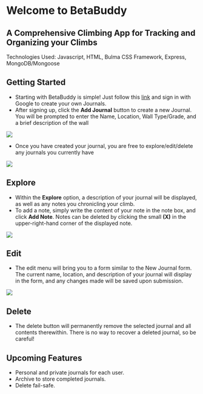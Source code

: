 # Welcome to BetaBuddy

## A Comprehensive Climbing App for Tracking and Organizing your Climbs

Technologies Used: Javascript, HTML, Bulma CSS Framework, Express, MongoDB/Mongoose

## Getting Started
* Starting with BetaBuddy is simple! Just follow this [link](https://www.beta-buddy.herokuapp.com) and sign in with Google to create your own Journals.
* After signing up, click the **Add Journal** button to create a new Journal. You will be prompted to enter the Name, Location, Wall Type/Grade, and a brief description of the wall

![](https://i.imgur.com/aFg1MhJ.png)

* Once you have created your journal, you are free to explore/edit/delete any journals you currently have

![](https://i.imgur.com/gwWHhPE.png)


## Explore
* Within the **Explore** option, a description of your journal will be displayed, as well as any notes you chronicling your climb. 
* To add a note, simply write the content of your note in the note box, and click **Add Note**. Notes can be deleted by clicking the small **(X)** in the upper-right-hand corner of the displayed note.

![](https://i.imgur.com/IOvmvS9.png)



## Edit
* The edit menu will bring you to a form similar to the New Journal form. The current name, location, and description of your journal will display in the form, and any changes made will be saved upon submission. 

![](https://i.imgur.com/V6BSlNb.png)

## Delete
* The delete button will permanently remove the selected journal and all contents therewithin. There is no way to recover a deleted journal, so be careful!


## Upcoming Features
* Personal and private journals for each user.
* Archive to store completed journals.
* Delete fail-safe.